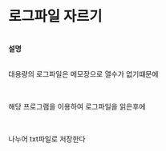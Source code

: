 <h1>로그파일 자르기</h1><br/>
<strong>설명</strong><br/><br/>
<p>대용량의 로그파일은 메모장으로 열수가 없기떄문에</p><br/>
<p>해당 프로그램을 이용하여 로그파일을 읽은후에</p><br/>
<p>나누어 txt파일로 저장한다</p><br/>
   